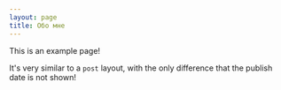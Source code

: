 ```yaml
---
layout: page
title: Обо мне
---
```


This is an example page!

It's very similar to a `post` layout, with the only difference that the publish date is not shown!